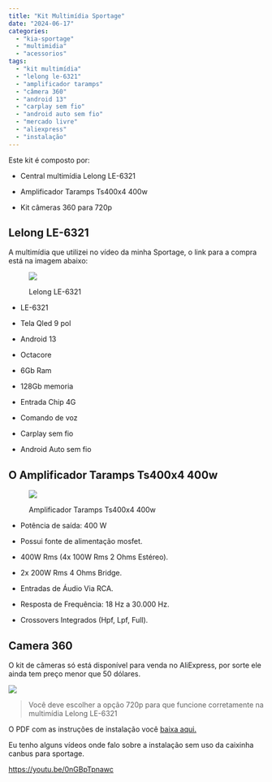 ```yaml
---
title: "Kit Multimídia Sportage"
date: "2024-06-17"
categories:
  - "kia-sportage"
  - "multimidia"
  - "acessorios"
tags:
  - "kit multimídia"
  - "lelong le-6321"
  - "amplificador taramps"
  - "câmera 360"
  - "android 13"
  - "carplay sem fio"
  - "android auto sem fio"
  - "mercado livre"
  - "aliexpress"
  - "instalação"
---
```


Este kit é composto por:

- Central multimídia Lelong LE-6321

- Amplificador Taramps Ts400x4 400w

- Kit câmeras 360 para 720p

## Lelong LE-6321

A multimídia que utilizei no vídeo da minha Sportage, o link para a compra está na imagem abaixo:

<figure>

[![](https://garagemdomadeira.com/wp-content/uploads/2024/03/screenshot-2024-03-12-as-21.30.46.jpg?w=723)](https://mercadolivre.com/sec/1AmKdxf)

<figcaption>

Lelong LE-6321

</figcaption>

</figure>

- LE-6321

- Tela Qled 9 pol

- Android 13

- Octacore

- 6Gb Ram

- 128Gb memoria

- Entrada Chip 4G

- Comando de voz

- Carplay sem fio

- Android Auto sem fio

## O Amplificador Taramps Ts400x4 400w

<figure>

[![](https://garagemdomadeira.com/wp-content/uploads/2024/06/image.png?w=943)](https://mercadolivre.com/sec/1VytdSo)

<figcaption>

Amplificador Taramps Ts400x4 400w

</figcaption>

</figure>

- Potência de saída: 400 W

- Possui fonte de alimentação mosfet.

- 400W Rms (4x 100W Rms 2 Ohms Estéreo).

- 2x 200W Rms 4 Ohms Bridge.

- Entradas de Áudio Via RCA.

- Resposta de Frequência: 18 Hz a 30.000 Hz.

- Crossovers Integrados (Hpf, Lpf, Full).

## Camera 360

O kit de câmeras só está disponível para venda no AliExpress, por sorte ele ainda tem preço menor que 50 dólares.

[![](https://garagemdomadeira.com/wp-content/uploads/2024/11/novo-projeto-4.jpg?w=723)](https://s.click.aliexpress.com/e/_DBv6AA5)

> Você deve escolher a opção 720p para que funcione corretamente na multimídia Lelong LE-6321

O PDF com as instruções de instalação você [baixa aqui.](https://bit.ly/sportage-multimidia-diagram)

  
Eu tenho alguns vídeos onde falo sobre a instalação sem uso da caixinha canbus para sportage.

https://youtu.be/0nGBpTpnawc
